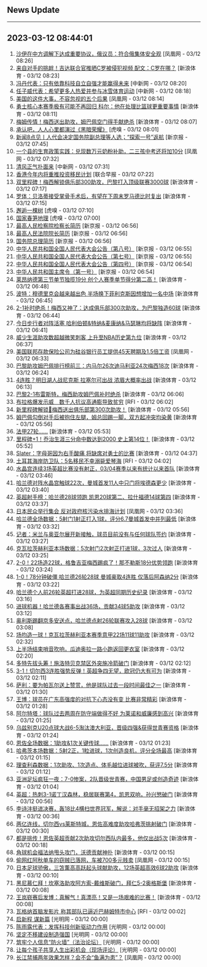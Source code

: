## News Update
---
2023-03-12 08:44:01
---
1. <a target="_blank" href="https://news.ifeng.com/c/8O5Qcy0VxLy">沙伊在中方调解下达成重要协议，俄议员：符合俄集体安全观</a> [凤凰网 - 03/12 08:26]
2. <a target="_blank" href="https://k.sina.cn/article_6173144558_m16ff2b5ee00100yd2p.html?from=sports&subch=global">来自对手的挑衅！吉达联合官推晒C罗被侵犯视频 配文：C罗在哪？</a> [新浪体育 - 03/12 08:23]
3. <a target="_blank" href="http://www.chinanews.com//gn/2023/03-12/9969905.shtml">冯丹代表：只有依靠科技自立自强才能赢得未来</a> [中新网 - 03/12 08:20]
4. <a target="_blank" href="http://www.chinanews.com//gn/2023/03-12/9969904.shtml">任子威代表：希望更多人热爱并参与冰雪体育运动</a> [中新网 - 03/12 08:18]
5. <a target="_blank" href="https://news.ifeng.com/c/8O5PvT0olLh">美国的这件大事，不容忽视的五个后果</a> [凤凰网 - 03/12 08:14]
6. <a target="_blank" href="https://k.sina.cn/article_7300843333_1b32a0745001012mqk.html?from=sports&subch=nba">勇士核心本赛季极有可能不再回归 科尔：他在处理比篮球更重要事情</a> [新浪体育 - 03/12 08:11]
7. <a target="_blank" href="https://k.sina.cn/article_1698513182_m653d411e05301dncz.html?from=sports&subch=osport">梅姆传情！梅西送出助攻，姆巴佩空门得手献绝杀</a> [新浪体育 - 03/12 08:07]
8. <a target="_blank" href="https://www.huxiu.com/article/818091.html">承认吧，人人心里都演过《黑暗荣耀》</a> [虎嗅 - 03/12 08:01]
9. <a target="_blank" href="https://www.bjnews.com.cn/detail-167857666314644.html">新闻8点见丨人代会决定国务院副总理等人选；“探索一号”返航</a> [新京报 - 03/12 07:45]
10. <a target="_blank" href="https://news.ifeng.com/c/8O5O82lP1fV">一个县的生育政策实践：兑现数万元奶粉补助，二三孩中考还将加10分</a> [凤凰网 - 03/12 07:32]
11. <a target="_blank" href="http://www.chinanews.com//gn/2023/03-12/9969901.shtml">清风正气扑面来</a> [中新网 - 03/12 07:31]
12. <a target="_blank" href="https://www.zaobao.com/realtime/china/story20230312-1371701">香港今年内将重推投资移民计划</a> [联合早报 - 03/12 07:22]
13. <a target="_blank" href="https://k.sina.cn/article_1698513182_653d411e04001dncu.html?from=sports&subch=osport">双里程碑！梅西解锁俱乐部300助攻，巴黎打入顶级联赛3000球</a> [新浪体育 - 03/12 07:17]
14. <a target="_blank" href="https://k.sina.cn/article_2018499075_784fda0302001m456.html?from=sports&subch=osport">罗体：贝洛蒂接受掌骨手术后，有望在下周末罗马德比时复出</a> [新浪体育 - 03/12 07:15]
15. <a target="_blank" href="https://www.huxiu.com/article/817046.html">邂逅一棵树</a> [虎嗅 - 03/12 07:10]
16. <a target="_blank" href="https://www.huxiu.com/article/817865.html">国家春笋地理</a> [虎嗅 - 03/12 07:00]
17. <a target="_blank" href="https://www.bjnews.com.cn/detail-167857143614626.html">最高人民检察院检察长简历</a> [新京报 - 03/12 06:56]
18. <a target="_blank" href="https://www.bjnews.com.cn/detail-167857133714624.html">最高人民法院院长简历</a> [新京报 - 03/12 06:56]
19. <a target="_blank" href="https://www.bjnews.com.cn/detail-167857088914617.html">国务院总理简历</a> [新京报 - 03/12 06:56]
20. <a target="_blank" href="https://www.bjnews.com.cn/detail-167857081714616.html">中华人民共和国全国人民代表大会公告（第八号）</a> [新京报 - 03/12 06:55]
21. <a target="_blank" href="https://www.bjnews.com.cn/detail-167857075314615.html">中华人民共和国全国人民代表大会公告（第七号）</a> [新京报 - 03/12 06:55]
22. <a target="_blank" href="https://www.bjnews.com.cn/detail-167857048814612.html">中华人民共和国全国人民代表大会公告（第四号）</a> [新京报 - 03/12 06:54]
23. <a target="_blank" href="https://www.bjnews.com.cn/detail-167855651414611.html">中华人民共和国主席令（第一号）</a> [新京报 - 03/12 06:54]
24. <a target="_blank" href="https://k.sina.cn/article_2018499075_784fda0302001m451.html?from=sports&subch=osport">莱昂纳德第三节单节独揽19分 创个人赛季单节得分第二高！</a> [新浪体育 - 03/12 06:48]
25. <a target="_blank" href="https://k.sina.cn/article_2018499075_784fda0302001m44y.html?from=sports&subch=osport">波特：穆德里克会越来越出色 半场换下菲利克斯因想增加一名中场</a> [新浪体育 - 03/12 06:45]
26. <a target="_blank" href="https://k.sina.cn/article_2834321443_a8f0502300100yd2b.html?from=sports&subch=global">2-1补时绝杀！梅西又神了：达成俱乐部300次助攻，为巴黎独造60球</a> [新浪体育 - 03/12 06:44]
27. <a target="_blank" href="https://k.sina.cn/article_2018499075_784fda0302001m44w.html?from=sports&subch=osport">今日步行者对阵活塞 哈利伯顿&特纳&麦康纳&马瑟琳均将缺阵</a> [新浪体育 - 03/12 06:41]
28. <a target="_blank" href="https://k.sina.cn/article_2018499075_784fda0302001m44v.html?from=sports&subch=osport">威少生涯助攻数超越微笑刺客 上升至NBA历史第九位</a> [新浪体育 - 03/12 06:37]
29. <a target="_blank" href="https://news.ifeng.com/c/8O5F3ANXRu3">美国联邦存款保险公司为硅谷银行员工提供45天聘期及1.5倍工资</a> [凤凰网 - 03/12 06:33]
30. <a target="_blank" href="https://k.sina.cn/article_2018499075_784fda0302001m44k.html?from=sports&subch=osport">巴黎助攻姆巴佩排行榜前三：内马尔26次迪马利亚24次梅西18次</a> [新浪体育 - 03/12 06:24]
31. <a target="_blank" href="https://k.sina.cn/article_2018499075_784fda0302001m44h.html?from=sports&subch=osport">4连胜？明日湖人战尼克斯 拉塞尔可出战 浓眉大概率出战</a> [新浪体育 - 03/12 06:13]
32. <a target="_blank" href="https://k.sina.cn/article_7243168542_m1afb9fb1e001019kj8.html?from=sports&subch=global">巴黎2-1布雷斯特，梅西助攻姆巴佩补时绝杀</a> [新浪体育 - 03/12 06:06]
33. <a target="_blank" href="https://www.rfi.fr/cn/%E5%9B%BD%E9%99%85%E6%8A%A5%E9%81%93/20230312-%E6%B3%95%E5%9B%BD%E5%8F%82%E8%AE%AE%E9%99%A2%E8%A1%A8%E5%86%B3%E9%80%9A%E8%BF%87%E5%B9%B4%E6%94%B9%E6%B3%95%E6%A1%88-%E6%94%BF%E5%BA%9C%E5%8F%96%E5%BE%97%E5%85%B3%E9%94%AE%E8%83%9C%E5%88%A9">布拉格爆发示威　数千人抗议高通膨导致贫穷</a> [RFI - 03/12 06:02]
34. <a target="_blank" href="https://k.sina.cn/article_2018499075_784fda0302001m449.html?from=sports&subch=osport">新里程碑解锁👑梅西送出俱乐部第300次助攻！</a> [新浪体育 - 03/12 05:56]
35. <a target="_blank" href="https://k.sina.cn/article_2018499075_784fda0302001m448.html?from=sports&subch=osport">姆巴佩勾倒对手后被抱住左腿，姆总回踢一脚，双方起冲突均染黄</a> [新浪体育 - 03/12 05:56]
36. <a target="_blank" href="https://k.sina.cn/article_2018499075_784fda0304001m44b.html?from=sports&subch=osport">法甲27轮……</a> [新浪体育 - 03/12 05:53]
37. <a target="_blank" href="https://k.sina.cn/article_2018499075_784fda0302001m447.html?from=sports&subch=osport">里程碑+1！乔治生涯三分命中数达到2000 史上第14位！</a> [新浪体育 - 03/12 05:52]
38. <a target="_blank" href="https://k.sina.cn/article_2018499075_784fda0302001m43r.html?from=sports&subch=osport">Slater：字母哥因为右手酸痛 将缺席对勇士的比赛</a> [新浪体育 - 03/12 04:37]
39. <a target="_blank" href="https://www.rfi.fr/cn/%E5%9B%BD%E9%99%85%E6%8A%A5%E9%81%93/20230311-%E5%BE%B7%E5%9B%BD4%E6%9C%BA%E5%9C%BA%E5%B0%86%E7%BD%A2%E5%B7%A5-%E9%80%BE350%E8%88%AA%E7%8F%AD%E8%A2%AB%E8%BF%AB%E5%8F%96%E6%B6%88">土耳其海岸防卫队：5名移民不幸溺毙爱琴海</a> [RFI - 03/12 04:02]
40. <a target="_blank" href="https://k.sina.cn/article_2018499075_784fda0302001m43f.html?from=sports&subch=osport">水晶宫连续3场英超比赛没有射正，03/04赛季以来有统计以来首队</a> [新浪体育 - 03/12 03:46]
41. <a target="_blank" href="https://k.sina.cn/article_2018499075_784fda0302001m43d.html?from=sports&subch=osport">哈兰德对阵水晶宫触球22次，曼城首发11人中只门将埃德森更少</a> [新浪体育 - 03/12 03:40]
42. <a target="_blank" href="https://k.sina.cn/article_2018499075_784fda0302001m43a.html?from=sports&subch=osport">英超射手榜：哈兰德28球领跑 凯恩20球第二、拉什福德14球第四</a> [新浪体育 - 03/12 03:37]
43. <a target="_blank" href="https://news.ifeng.com/c/8O53hZfoI2k">日本民众举行集会 反对政府核污染水排海计划</a> [凤凰网 - 03/12 03:36]
44. <a target="_blank" href="https://k.sina.cn/article_2018499075_784fda0302001m439.html?from=sports&subch=osport">哈兰德全场数据：5射门1射正打入1球，评分6.7曼城首发中并列最低</a> [新浪体育 - 03/12 03:32]
45. <a target="_blank" href="https://k.sina.cn/article_2018499075_784fda0302001m433.html?from=sports&subch=osport">记者：米兰与奥亚尔展开新接触，球员目前没有与任何球队签约</a> [新浪体育 - 03/12 03:27]
46. <a target="_blank" href="https://k.sina.cn/article_2018499075_784fda0302001m431.html?from=sports&subch=osport">克瓦拉茨赫利亚本场数据：5次射门2次射正打进1球，3次过人</a> [新浪体育 - 03/12 03:25]
47. <a target="_blank" href="https://k.sina.cn/article_1436416680_559dfaa800101652o.html?from=sports&subch=global">2-0！22场造22球，格鲁吉亚梅西踢疯了！那不勒斯18分优势领跑</a> [新浪体育 - 03/12 03:24]
48. <a target="_blank" href="https://k.sina.cn/article_7354218509_1b658780d001014vkw.html?from=sports&subch=global">1-0！78分钟破僵 哈兰德26轮28球 曼城豪取4连胜 仅落后阿森纳2分</a> [新浪体育 - 03/12 03:22]
49. <a target="_blank" href="https://k.sina.cn/article_2018499075_784fda0302001m42w.html?from=sports&subch=osport">哈兰德个人前26轮英超打进28球，为英超同期历史纪录</a> [新浪体育 - 03/12 03:16]
50. <a target="_blank" href="https://k.sina.cn/article_2018499075_784fda0302001m432.html?from=sports&subch=osport">进球机器！哈兰德各赛事出战36场，贡献34球5助攻</a> [新浪体育 - 03/12 03:12]
51. <a target="_blank" href="https://k.sina.cn/article_2018499075_784fda0302001m42z.html?from=sports&subch=osport">奥利斯踢翻京多安送点，哈兰德点射26轮联赛攻入28球</a> [新浪体育 - 03/12 03:08]
52. <a target="_blank" href="https://k.sina.cn/article_2018499075_784fda0302001m42g.html?from=sports&subch=osport">场均造一球！克瓦拉茨赫利亚本赛季意甲22场11球11助攻</a> [新浪体育 - 03/12 02:32]
53. <a target="_blank" href="https://k.sina.cn/article_2018499075_784fda0302001m42b.html?from=sports&subch=osport">上半场结束哨音吹响，瓜迪奥拉一路小跑返回更衣室</a> [新浪体育 - 03/12 02:20]
54. <a target="_blank" href="https://k.sina.cn/article_2018499075_784fda0302001m429.html?from=sports&subch=osport">多特先拔头筹！施洛特贝克禁区外突施冷箭破门</a> [新浪体育 - 03/12 02:12]
55. <a target="_blank" href="https://k.sina.cn/article_1436416680_559dfaa800101652m.html?from=sports&subch=global">3-1！切尔西3连胜强势反弹！英超争四无望，欧冠仍大有可为</a> [新浪体育 - 03/12 02:11]
56. <a target="_blank" href="https://k.sina.cn/article_2018499075_784fda0302001m41y.html?from=sports&subch=osport">萨利：要为帕瓦尔送上赞赏，他是球队过去一段时间最佳之一</a> [新浪体育 - 03/12 01:30]
57. <a target="_blank" href="https://k.sina.cn/article_2018499075_784fda0302001m41w.html?from=sports&subch=osport">王博：球员在广东高强度的对抗下心态没有变 比赛非常精彩</a> [新浪体育 - 03/12 01:28]
58. <a target="_blank" href="https://k.sina.cn/article_2018499075_784fda0302001m41t.html?from=sports&subch=osport">阿尔特塔：球队过去两周在防守端做得不好 为莱诺和威廉感到高兴</a> [新浪体育 - 03/12 01:25]
59. <a target="_blank" href="https://k.sina.cn/article_2018499075_784fda0302001m41r.html?from=sports&subch=osport">乌兹别克U20点球大战6-5淘汰澳大利亚，晋级四强&获得世青赛资格</a> [新浪体育 - 03/12 01:24]
60. <a target="_blank" href="https://k.sina.cn/article_2018499075_784fda0304001m41x.html?from=sports">恩佐全场数据：1助攻&1次关键传球……</a> [新浪体育 - 03/12 01:23]
61. <a target="_blank" href="https://k.sina.cn/article_2018499075_784fda0302001m41n.html?from=sports&subch=osport">哈弗茨本场数据：5射2正，1粒进球，1次创造良机，评分全场最高</a> [新浪体育 - 03/12 01:15]
62. <a target="_blank" href="https://k.sina.cn/article_2018499075_784fda0302001m41j.html?from=sports&subch=osport">理查利森数据：1次助攻、1次造点、体毛越位进球被吹，获评7.5分</a> [新浪体育 - 03/12 01:12]
63. <a target="_blank" href="https://k.sina.cn/article_2834321443_a8f0502300100yd1s.html?from=sports&subch=cnfootball">亚洲足坛疯狂一夜：7-0惨案，2队晋级世青赛，中国男足或创造奇迹</a> [新浪体育 - 03/12 01:04]
64. <a target="_blank" href="https://k.sina.cn/article_2048146623_7a143cbf020019i14.html?from=sports&subch=osport">英超：热刺3-1诺丁汉森林，稳居联赛第4，凯恩双响，孙兴慜破门</a> [新浪体育 - 03/12 00:56]
65. <a target="_blank" href="https://k.sina.cn/article_1718785715_667296b3001012mpz.html?from=sports&subch=badminton">李诗沣挺进决赛，轰18比4横扫世界冠军，解说：对手毫无招架之力</a> [新浪体育 - 03/12 00:36]
66. <a target="_blank" href="https://k.sina.cn/article_7243168542_m1afb9fb1e001019khy.html?from=sports&subch=global">两亿连线，切尔西vs莱斯特城，恩佐高难度助攻哈弗茨挑射破门</a> [新浪体育 - 03/12 00:30]
67. <a target="_blank" href="https://k.sina.cn/article_2018499075_784fda0302001m40j.html?from=sports&subch=osport">都是挑传！恩佐英超贡献2次助攻切尔西队内最多，他仅出战5次</a> [新浪体育 - 03/12 00:18]
68. <a target="_blank" href="https://k.sina.cn/article_2018499075_784fda0302001m40h.html?from=sports&subch=osport">角球机会福法纳甩头攻门，沃德贡献神扑</a> [新浪体育 - 03/12 00:15]
69. <a target="_blank" href="https://news.ifeng.com/c/8O4rLeWUlro">偷网红阿秋单车的窃贼已落网，车被700多元贱卖</a> [凤凰网 - 03/12 00:15]
70. <a target="_blank" href="https://k.sina.cn/article_7243168542_m1afb9fb1e001019khu.html?from=sports&subch=global">日本足球骄傲，三笘薫高高跃起头球献助攻，12场英超高效6球2助攻</a> [新浪体育 - 03/12 00:10]
71. <a target="_blank" href="https://k.sina.cn/article_2018499075_784fda0302001m40g.html?from=sports&subch=osport">黑尼慕仁拜！坎塞洛助攻阿方索-戴维斯破门，拜仁5-2奥格斯堡</a> [新浪体育 - 03/12 00:08]
72. <a target="_blank" href="https://k.sina.cn/article_2018499075_784fda0302001m40c.html?from=sports&subch=osport">王岚嵚赛后发博：真解气！真漂亮！又是一场艰难的比赛！</a> [新浪体育 - 03/12 00:08]
73. <a target="_blank" href="https://www.rfi.fr/cn/%E5%9B%BD%E9%99%85%E6%8A%A5%E9%81%93/20230311-%E5%BE%B7%E5%9B%BD4%E6%9C%BA%E5%9C%BA%E5%B0%86%E7%BD%A2%E5%B7%A5-%E9%80%BE350%E8%88%AA%E7%8F%AD%E8%A2%AB%E8%BF%AB%E5%8F%96%E6%B6%88">瓦格纳首脑发影片 称其部队已逼近巴赫姆特市中心</a> [RFI - 03/12 00:02]
74. <a target="_blank" href="https://politics.gmw.cn/2023-03/12/content_36423685.htm">启新程 谋新篇</a> [光明网 - 03/12 00:00]
75. <a target="_blank" href="https://politics.gmw.cn/2023-03/12/content_36423694.htm">陈雨露代表：发挥科技创新驱动力作用</a> [光明网 - 03/12 00:00]
76. <a target="_blank" href="https://politics.gmw.cn/2023-03/12/content_36423647.htm">坚定不移建设制造强国</a> [光明网 - 03/12 00:00]
77. <a target="_blank" href="https://politics.gmw.cn/2023-03/12/content_36423679.htm">筑牢个人信息“防火墙”（法治论坛）</a> [光明网 - 03/12 00:00]
78. <a target="_blank" href="https://politics.gmw.cn/2023-03/12/content_36423655.htm">让每个孩子共享人生出彩机会（现场评论）</a> [光明网 - 03/12 00:00]
79. <a target="_blank" href="https://news.ifeng.com/c/8O5SYzd3vf4">长江禁捕两年效果怎样？会不会“鱼满为患”？</a> [凤凰网 - 03/12 00:00]
